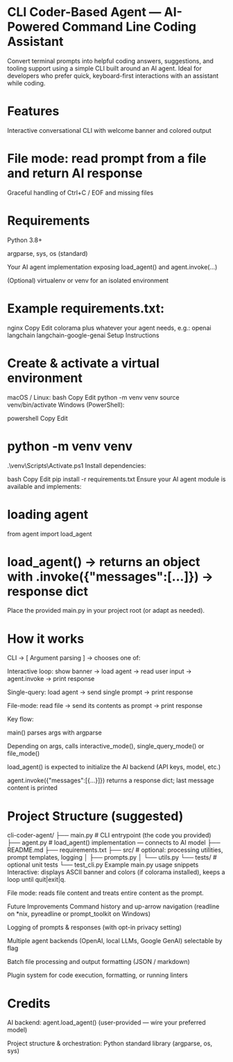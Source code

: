 # CLI Coder-Based Agent — AI-Powered Command Line Coding Assistant
Convert terminal prompts into helpful coding answers, suggestions, and tooling support using a simple CLI built around an AI agent. Ideal for developers who prefer quick, keyboard-first interactions with an assistant while coding.

# Features
Interactive conversational CLI with welcome banner and colored output


# File mode: read prompt from a file and return AI response

Graceful handling of Ctrl+C / EOF and missing files


# Requirements
Python 3.8+

argparse, sys, os (standard)


Your AI agent implementation exposing load_agent() and agent.invoke(...)

(Optional) virtualenv or venv for an isolated environment

# Example requirements.txt:

nginx
Copy
Edit
colorama
plus whatever your agent needs, e.g.:
openai
langchain
 langchain-google-genai
Setup Instructions
# Create & activate a virtual environment
macOS / Linux:
bash
Copy
Edit
python -m venv venv
source venv/bin/activate
Windows (PowerShell):

powershell
Copy
Edit
# python -m venv venv
.\venv\Scripts\Activate.ps1
Install dependencies:

bash
Copy
Edit
pip install -r requirements.txt
Ensure your AI agent module is available and implements:
# loading agent
from agent import load_agent
# load_agent() -> returns an object with .invoke({"messages":[...]}) -> response dict
Place the provided main.py in your project root (or adapt as needed).

# How it works
CLI → [ Argument parsing ] → chooses one of:

Interactive loop: show banner → load agent → read user input → agent.invoke → print response

Single-query: load agent → send single prompt → print response

File-mode: read file → send its contents as prompt → print response

Key flow:

main() parses args with argparse

Depending on args, calls interactive_mode(), single_query_mode() or file_mode()

load_agent() is expected to initialize the AI backend (API keys, model, etc.)

agent.invoke({"messages":[{...}]}) returns a response dict; last message content is printed

# Project Structure (suggested)

cli-coder-agent/
├── main.py                # CLI entrypoint (the code you provided)
├── agent.py               # load_agent() implementation — connects to AI model
├── README.md
├── requirements.txt
├── src/                   # optional: processing utilities, prompt templates, logging
│   ├── prompts.py
│   └── utils.py
└── tests/                 # optional unit tests
    └── test_cli.py
Example main.py usage snippets
Interactive: displays ASCII banner and colors (if colorama installed), keeps a loop until quit|exit|q.

File mode: reads file content and treats entire content as the prompt.

Future Improvements
Command history and up-arrow navigation (readline on *nix, pyreadline or prompt_toolkit on Windows)

Logging of prompts & responses (with opt-in privacy setting)



Multiple agent backends (OpenAI, local LLMs, Google GenAI) selectable by flag

Batch file processing and output formatting (JSON / markdown)

Plugin system for code execution, formatting, or running linters

# Credits
AI backend: agent.load_agent() (user-provided — wire your preferred model)

Project structure & orchestration: Python standard library (argparse, os, sys)




